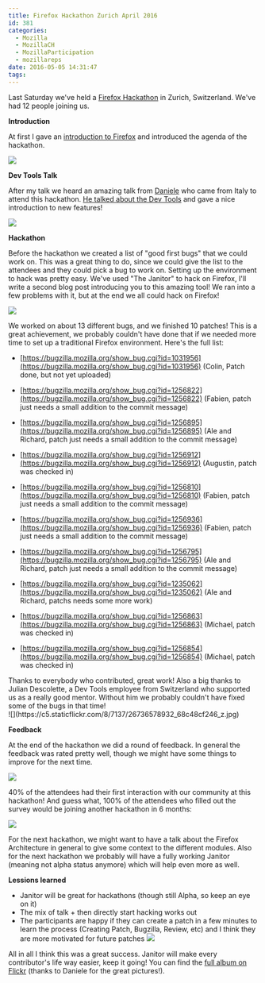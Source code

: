 ```yaml
---
title: Firefox Hackathon Zurich April 2016
id: 381
categories:
  - Mozilla
  - MozillaCH
  - MozillaParticipation
  - mozillareps
date: 2016-05-05 14:31:47
tags:
---
```


Last Saturday we've held a [Firefox Hackathon](https://reps.mozilla.org/e/firefox-hackathon-zurich-april-2015/) in Zurich, Switzerland. We've had 12 people joining us.

**Introduction**

At first I gave an [introduction to Firefox](https://docs.google.com/presentation/d/11euVpPoJ7kKO1OcWTYCqA3XOmUC_DAoGi1rJEeQtOS8/edit) and introduced the agenda of the hackathon.

![](https://c7.staticflickr.com/8/7753/26557746230_9362c332c9_z.jpg)

**Dev Tools Talk**

After my talk we heard an amazing talk from [Daniele](https://reps.mozilla.org/u/Mte90) who came from Italy to attend this hackathon. [He talked about the Dev Tools](http://mte90.github.io/Talk-DevTools) and gave a nice introduction to new features!

![](https://c5.staticflickr.com/8/7446/26736586972_51c7593fdf_z.jpg)

**Hackathon**

Before the hackathon we created a list of "good first bugs" that we could work on. This was a great thing to do, since we could give the list to the attendees and they could pick a bug to work on. Setting up the environment to hack was pretty easy. We've used "The Janitor" to hack on Firefox, I'll write a second blog post introducing you to this amazing tool! We ran into a few problems with it, but at the end we all could hack on Firefox!

![](https://c5.staticflickr.com/8/7791/26736583812_e110d0bebb_z.jpg)

We worked on about 13 different bugs, and we finished 10 patches! This is a great achievement, we probably couldn't have done that if we needed more time to set up a traditional Firefox environment. Here's the full list:
<div id="magicdomid597" class="ace-line">

*   <span class="author-a-z67zz76z0z122zz79z2z84z7v8iz66zz74zz90z65 url">[https://bugzilla.mozilla.org/show_bug.cgi?id=1031956](https://bugzilla.mozilla.org/show_bug.cgi?id=1031956)</span><span class="author-a-z67zz76z0z122zz79z2z84z7v8iz66zz74zz90z65"> (</span><span class="author-a-tz67zz70zz83zmk2z66zpy0o9z83zz81zz71z">Colin, </span><span class="author-a-z67zz76z0z122zz79z2z84z7v8iz66zz74zz90z65">Patch done, but not yet uploaded)</span>
</div>
<div id="magicdomid598" class="ace-line">

*   <span class="author-a-z67zz76z0z122zz79z2z84z7v8iz66zz74zz90z65 url">[https://bugzilla.mozilla.org/show_bug.cgi?id=1256822](https://bugzilla.mozilla.org/show_bug.cgi?id=1256822)</span><span class="author-a-tz67zz70zz83zmk2z66zpy0o9z83zz81zz71z"> (Fabien, patch just needs a small addition to the commit message)</span>
</div>
<div id="magicdomid599" class="ace-line">

*   <span class="author-a-z67zz76z0z122zz79z2z84z7v8iz66zz74zz90z65 url">[https://bugzilla.mozilla.org/show_bug.cgi?id=1256895](https://bugzilla.mozilla.org/show_bug.cgi?id=1256895)</span> <span class="author-a-tz67zz70zz83zmk2z66zpy0o9z83zz81zz71z">(Ale and Richard, patch just needs a small addition to the commit message)</span>
</div>
<div id="magicdomid600" class="ace-line">

*   <span class="author-a-z67zz76z0z122zz79z2z84z7v8iz66zz74zz90z65 url">[https://bugzilla.mozilla.org/show_bug.cgi?id=1256912](https://bugzilla.mozilla.org/show_bug.cgi?id=1256912)</span><span class="author-a-tz67zz70zz83zmk2z66zpy0o9z83zz81zz71z"> (Augustin, patch was checked in)</span>
</div>
<div id="magicdomid601" class="ace-line">

*   <span class="author-a-z67zz76z0z122zz79z2z84z7v8iz66zz74zz90z65 url">[https://bugzilla.mozilla.org/show_bug.cgi?id=1256810](https://bugzilla.mozilla.org/show_bug.cgi?id=1256810)</span><span class="author-a-tz67zz70zz83zmk2z66zpy0o9z83zz81zz71z"> (Fabien, patch just needs a small addition to the commit message)</span>
</div>
<div id="magicdomid602" class="ace-line">

*   <span class="author-a-z67zz76z0z122zz79z2z84z7v8iz66zz74zz90z65 url">[https://bugzilla.mozilla.org/show_bug.cgi?id=1256936](https://bugzilla.mozilla.org/show_bug.cgi?id=1256936)</span><span class="author-a-tz67zz70zz83zmk2z66zpy0o9z83zz81zz71z"> (Fabien, patch just needs a small addition to the commit message)</span>
</div>
<div id="magicdomid603" class="ace-line">

*   <span class="author-a-z67zz76z0z122zz79z2z84z7v8iz66zz74zz90z65 url">[https://bugzilla.mozilla.org/show_bug.cgi?id=1256795](https://bugzilla.mozilla.org/show_bug.cgi?id=1256795)</span><span class="author-a-tz67zz70zz83zmk2z66zpy0o9z83zz81zz71z"> (Ale and Richard, patch just needs a small addition to the commit message)</span>
</div>
<div id="magicdomid604" class="ace-line">

*   <span class="author-a-z67zz76z0z122zz79z2z84z7v8iz66zz74zz90z65 url">[https://bugzilla.mozilla.org/show_bug.cgi?id=1235062](https://bugzilla.mozilla.org/show_bug.cgi?id=1235062)</span><span class="author-a-tz67zz70zz83zmk2z66zpy0o9z83zz81zz71z"> (Ale and Richard, patchs needs some more work)</span>
</div>
<div id="magicdomid605" class="ace-line">

*   <span class="author-a-z67zz76z0z122zz79z2z84z7v8iz66zz74zz90z65 url">[https://bugzilla.mozilla.org/show_bug.cgi?id=1256863](https://bugzilla.mozilla.org/show_bug.cgi?id=1256863)</span><span class="author-a-tz67zz70zz83zmk2z66zpy0o9z83zz81zz71z"> (Michael, patch was checked in)</span>
</div>
<div id="magicdomid607" class="ace-line">

*   <span class="author-a-z67zz76z0z122zz79z2z84z7v8iz66zz74zz90z65 url">[https://bugzilla.mozilla.org/show_bug.cgi?id=1256854](https://bugzilla.mozilla.org/show_bug.cgi?id=1256854)</span><span class="author-a-tz67zz70zz83zmk2z66zpy0o9z83zz81zz71z"> (Michael, patch was checked in)</span>
</div>
<div id="magicdomid46" class="">Thanks to everybody who contributed, great work! Also a big thanks to Julian Descolette, a Dev Tools employee from Switzerland who supported us as a really good mentor. Without him we probably couldn't have fixed some of the bugs in that time!</div>
<div class=""></div>
![](https://c5.staticflickr.com/8/7137/26736578932_68c48cf246_z.jpg)

**Feedback**

At the end of the hackathon we did a round of feedback. In general the feedback was rated pretty well, though we might have some things to improve for the next time.

![](https://i.imgur.com/aeIyua4.png)

40% of the attendees had their first interaction with our community at this hackathon! And guess what, 100% of the attendees who filled out the survey would be joining another hackathon in 6 months:

![](https://i.imgur.com/VbpKmYN.png)

For the next hackathon, we might want to have a talk about the Firefox Architecture in general to give some context to the different modules. Also for the next hackathon we probably will have a fully working Janitor (meaning not alpha status anymore) which will help even more as well.

**Lessions learned**

*   Janitor will be great for hackathons (though still Alpha, so keep an eye on it)
*   The mix of talk + then directly start hacking works out
*   The participants are happy if they can create a patch in a few minutes to learn the process (Creating Patch, Bugzilla, Review, etc) and I think they are more motivated for future patches
![](https://c4.staticflickr.com/8/7164/26830426435_816408ddb3_z.jpg)

All in all I think this was a great success. Janitor will make every contributor's life way easier, keep it going! You can find the [full album on Flickr](https://www.flickr.com/photos/128655475@N02/albums/72157665608923543) (thanks to Daniele for the great pictures!).